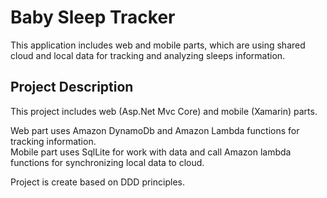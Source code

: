 # Baby Sleep Tracker

This application includes web and mobile parts, which are using shared cloud and local data for tracking and analyzing sleeps information.

## Project Description
<p>
This project includes web (Asp.Net Mvc Core) and mobile (Xamarin) parts.
</p>
<p>
Web part uses Amazon DynamoDb and Amazon Lambda functions for tracking information.
<br/>
Mobile part uses SqlLite for work with data and call Amazon lambda functions for synchronizing local data to cloud.
</p>
<p>
Project is create based on DDD principles.
</p>
<p>

</p>
